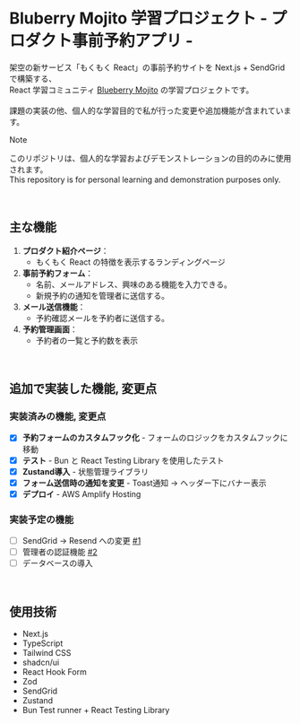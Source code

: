 # Bluberry Mojito 学習プロジェクト - プロダクト事前予約アプリ -

架空の新サービス「もくもく React」の事前予約サイトを Next.js + SendGrid で構築する、<br />
React 学習コミュニティ [Blueberry Mojito](https://b13o.com/) の学習プロジェクトです。<br />
<br />
課題の実装の他、個人的な学習目的で私が行った変更や追加機能が含まれています。<br />

> [!NOTE]
> このリポジトリは、個人的な学習およびデモンストレーションの目的のみに使用されます。<br />
> This repository is for personal learning and demonstration purposes only.

<br />

## 主な機能

1. **プロダクト紹介ページ**： 
    - もくもく React の特徴を表示するランディングページ
2. **事前予約フォーム**： 
    - 名前、メールアドレス、興味のある機能を入力できる。
    - 新規予約の通知を管理者に送信する。
3. **メール送信機能**：
    - 予約確認メールを予約者に送信する。
4. **予約管理画面**： 
    - 予約者の一覧と予約数を表示

<br />

## 追加で実装した機能, 変更点

### 実装済みの機能, 変更点
- [x] **予約フォームのカスタムフック化** - フォームのロジックをカスタムフックに移動
- [x] **テスト** - Bun と React Testing Library を使用したテスト
- [x] **Zustand導入** - 状態管理ライブラリ
- [x] **フォーム送信時の通知を変更** - Toast通知 → ヘッダー下にバナー表示
- [x] **デプロイ** - AWS Amplify Hosting

### 実装予定の機能
- [ ] SendGrid → Resend への変更 [#1](https://github.com/oumelab/b13o-pre-launch-app/issues/1)
- [ ] 管理者の認証機能 [#2](https://github.com/oumelab/b13o-pre-launch-app/issues/2)
- [ ] データベースの導入

<br />

## 使用技術
- Next.js
- TypeScript
- Tailwind CSS
- shadcn/ui
- React Hook Form
- Zod
- SendGrid
- Zustand
- Bun Test runner + React Testing Library
